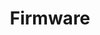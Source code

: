 ---
title: "Firmware"
permalink: /docs/firmware/
excerpt: "Quark's firmware : RMK."
#last_modified_at: 2021-06-07T08:48:05-04:00
#redirect_from:
#  - /theme-setup/
toc: true
---